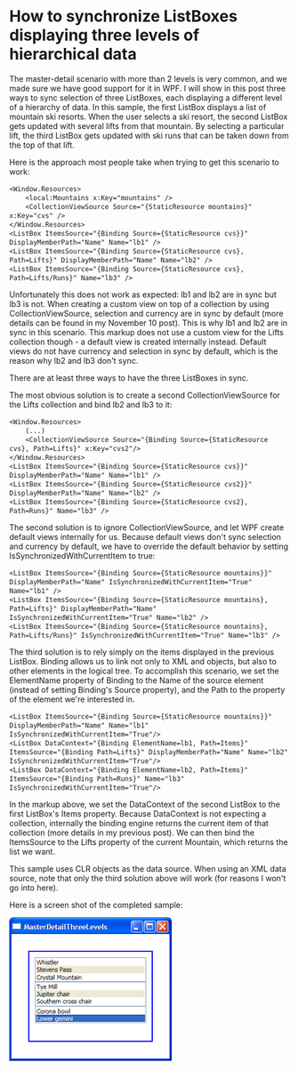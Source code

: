 # How to synchronize ListBoxes displaying three levels of hierarchical data

The master-detail scenario with more than 2 levels is very common, and we made sure we have good support for it in WPF. I will show in this post three ways to sync selection of three ListBoxes, each displaying a different level of a hierarchy of data. In this sample, the first ListBox displays a list of mountain ski resorts. When the user selects a ski resort, the second ListBox gets updated with several lifts from that mountain. By selecting a particular lift, the third ListBox gets updated with ski runs that can be taken down from the top of that lift.

Here is the approach most people take when trying to get this scenario to work:

	<Window.Resources>
		<local:Mountains x:Key="mountains" />
		<CollectionViewSource Source="{StaticResource mountains}" x:Key="cvs" />
	</Window.Resources>
	<ListBox ItemsSource="{Binding Source={StaticResource cvs}}" DisplayMemberPath="Name" Name="lb1" />
	<ListBox ItemsSource="{Binding Source={StaticResource cvs}, Path=Lifts}" DisplayMemberPath="Name" Name="lb2" />
	<ListBox ItemsSource="{Binding Source={StaticResource cvs}, Path=Lifts/Runs}" Name="lb3" />

Unfortunately this does not work as expected: lb1 and lb2 are in sync but lb3 is not. When creating a custom view on top of a collection by using CollectionViewSource, selection and currency are in sync by default (more details can be found in my November 10 post). This is why lb1 and lb2 are in sync in this scenario. This markup does not use a custom view for the Lifts collection though - a default view is created internally instead. Default views do not have currency and selection in sync by default, which is the reason why lb2 and lb3 don't sync.

There are at least three ways to have the three ListBoxes in sync.

The most obvious solution is to create a second CollectionViewSource for the Lifts collection and bind lb2 and lb3 to it:

	<Window.Resources>
		(...)
		<CollectionViewSource Source="{Binding Source={StaticResource cvs}, Path=Lifts}" x:Key="cvs2"/>
	</Window.Resources>
	<ListBox ItemsSource="{Binding Source={StaticResource cvs}}" DisplayMemberPath="Name" Name="lb1" />
	<ListBox ItemsSource="{Binding Source={StaticResource cvs2}}" DisplayMemberPath="Name" Name="lb2" />
	<ListBox ItemsSource="{Binding Source={StaticResource cvs2}, Path=Runs}" Name="lb3" />

The second solution is to ignore CollectionViewSource, and let WPF create default views internally for us. Because default views don't sync selection and currency by default, we have to override the default behavior by setting IsSynchronizedWithCurrentItem to true:

	<ListBox ItemsSource="{Binding Source={StaticResource mountains}}" DisplayMemberPath="Name" IsSynchronizedWithCurrentItem="True" Name="lb1" />
	<ListBox ItemsSource="{Binding Source={StaticResource mountains}, Path=Lifts}" DisplayMemberPath="Name" IsSynchronizedWithCurrentItem="True" Name="lb2" />
	<ListBox ItemsSource="{Binding Source={StaticResource mountains}, Path=Lifts/Runs}" IsSynchronizedWithCurrentItem="True" Name="lb3" />

The third solution is to rely simply on the items displayed in the previous ListBox. Binding allows us to link not only to XML and objects, but also to other elements in the logical tree. To accomplish this scenario, we set the ElementName property of Binding to the Name of the source element (instead of setting Binding's Source property), and the Path to the property of the element we're interested in.

	<ListBox ItemsSource="{Binding Source={StaticResource mountains}}" DisplayMemberPath="Name" Name="lb1" IsSynchronizedWithCurrentItem="True"/>
	<ListBox DataContext="{Binding ElementName=lb1, Path=Items}" ItemsSource="{Binding Path=Lifts}" DisplayMemberPath="Name" Name="lb2" IsSynchronizedWithCurrentItem="True"/>
	<ListBox DataContext="{Binding ElementName=lb2, Path=Items}" ItemsSource="{Binding Path=Runs}" Name="lb3" IsSynchronizedWithCurrentItem="True"/>

In the markup above, we set the DataContext of the second ListBox to the first ListBox's Items property. Because DataContext is not expecting a collection, internally the binding engine returns the current item of that collection (more details in my previous post). We can then bind the ItemsSource to the Lifts property of the current Mountain, which returns the list we want.

This sample uses CLR objects as the data source. When using an XML data source, note that only the third solution above will work (for reasons I won't go into here).

Here is a screen shot of the completed sample:

![](Images/11MasterDetailThreeLevels.png)
